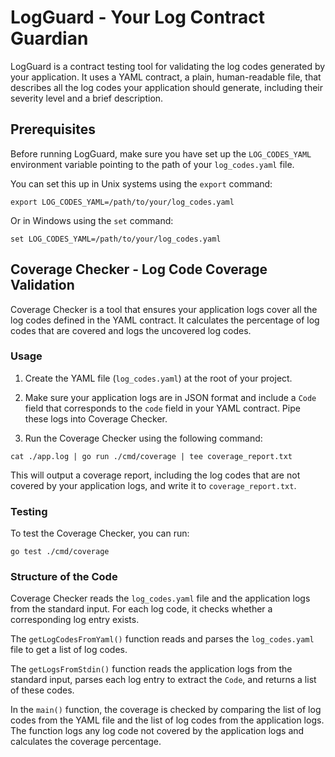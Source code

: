 # LogGuard - Your Log Contract Guardian

LogGuard is a contract testing tool for validating the log codes generated by your application. It uses a YAML contract, a plain, human-readable file, that describes all the log codes your application should generate, including their severity level and a brief description.

## Prerequisites

Before running LogGuard, make sure you have set up the `LOG_CODES_YAML` environment variable pointing to the path of your `log_codes.yaml` file.

You can set this up in Unix systems using the `export` command:

```
export LOG_CODES_YAML=/path/to/your/log_codes.yaml
```

Or in Windows using the `set` command:

```
set LOG_CODES_YAML=/path/to/your/log_codes.yaml
```

## Coverage Checker - Log Code Coverage Validation

Coverage Checker is a tool that ensures your application logs cover all the log codes defined in the YAML contract. It calculates the percentage of log codes that are covered and logs the uncovered log codes.

### Usage

1.  Create the YAML file (`log_codes.yaml`) at the root of your project.
    
2.  Make sure your application logs are in JSON format and include a `Code` field that corresponds to the `code` field in your YAML contract. Pipe these logs into Coverage Checker.
    
3.  Run the Coverage Checker using the following command:
    
`cat ./app.log | go run ./cmd/coverage | tee coverage_report.txt` 

This will output a coverage report, including the log codes that are not covered by your application logs, and write it to `coverage_report.txt`.

### Testing

To test the Coverage Checker, you can run:

`go test ./cmd/coverage` 

### Structure of the Code

Coverage Checker reads the `log_codes.yaml` file and the application logs from the standard input. For each log code, it checks whether a corresponding log entry exists.

The `getLogCodesFromYaml()` function reads and parses the `log_codes.yaml` file to get a list of log codes.

The `getLogsFromStdin()` function reads the application logs from the standard input, parses each log entry to extract the `Code`, and returns a list of these codes.

In the `main()` function, the coverage is checked by comparing the list of log codes from the YAML file and the list of log codes from the application logs. The function logs any log code not covered by the application logs and calculates the coverage percentage.

